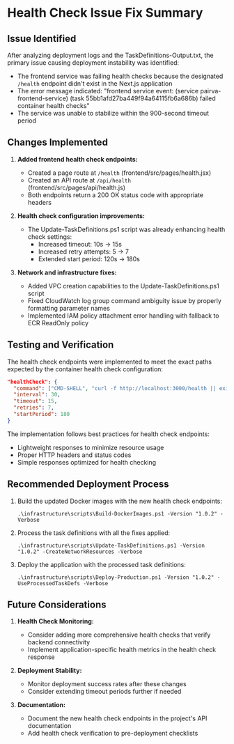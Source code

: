 # Health Check Issue Fix Summary

## Issue Identified

After analyzing deployment logs and the TaskDefinitions-Output.txt, the primary issue causing deployment instability was identified:

- The frontend service was failing health checks because the designated `/health` endpoint didn't exist in the Next.js application
- The error message indicated: "frontend service event: (service pairva-frontend-service) (task 55bb1afd27ba449f94a64115fb6a686b) failed container health checks"
- The service was unable to stabilize within the 900-second timeout period

## Changes Implemented

1. **Added frontend health check endpoints:**
   - Created a page route at `/health` (frontend/src/pages/health.jsx)
   - Created an API route at `/api/health` (frontend/src/pages/api/health.js)
   - Both endpoints return a 200 OK status code with appropriate headers

2. **Health check configuration improvements:**
   - The Update-TaskDefinitions.ps1 script was already enhancing health check settings:
     - Increased timeout: 10s → 15s
     - Increased retry attempts: 5 → 7
     - Extended start period: 120s → 180s

3. **Network and infrastructure fixes:**
   - Added VPC creation capabilities to the Update-TaskDefinitions.ps1 script
   - Fixed CloudWatch log group command ambiguity issue by properly formatting parameter names
   - Implemented IAM policy attachment error handling with fallback to ECR ReadOnly policy

## Testing and Verification

The health check endpoints were implemented to meet the exact paths expected by the container health check configuration:

```json
"healthCheck": {
  "command": ["CMD-SHELL", "curl -f http://localhost:3000/health || exit 1"],
  "interval": 30,
  "timeout": 15,
  "retries": 7,
  "startPeriod": 180
}
```

The implementation follows best practices for health check endpoints:
- Lightweight responses to minimize resource usage
- Proper HTTP headers and status codes
- Simple responses optimized for health checking

## Recommended Deployment Process

1. Build the updated Docker images with the new health check endpoints:
   ```
   .\infrastructure\scripts\Build-DockerImages.ps1 -Version "1.0.2" -Verbose
   ```

2. Process the task definitions with all the fixes applied:
   ```
   .\infrastructure\scripts\Update-TaskDefinitions.ps1 -Version "1.0.2" -CreateNetworkResources -Verbose
   ```

3. Deploy the application with the processed task definitions:
   ```
   .\infrastructure\scripts\Deploy-Production.ps1 -Version "1.0.2" -UseProcessedTaskDefs -Verbose
   ```

## Future Considerations

1. **Health Check Monitoring:**
   - Consider adding more comprehensive health checks that verify backend connectivity
   - Implement application-specific health metrics in the health check response

2. **Deployment Stability:**
   - Monitor deployment success rates after these changes
   - Consider extending timeout periods further if needed

3. **Documentation:**
   - Document the new health check endpoints in the project's API documentation
   - Add health check verification to pre-deployment checklists
